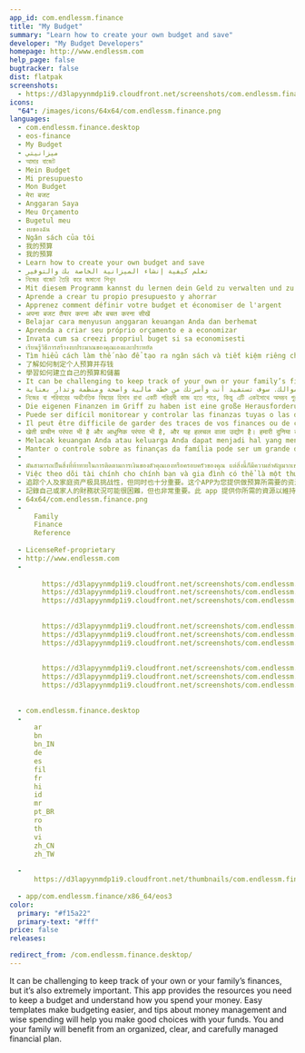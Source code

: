 ```yaml
---
app_id: com.endlessm.finance
title: "My Budget"
summary: "Learn how to create your own budget and save"
developer: "My Budget Developers"
homepage: http://www.endlessm.com
help_page: false
bugtracker: false
dist: flatpak
screenshots:
  - https://d3lapyynmdp1i9.cloudfront.net/screenshots/com.endlessm.finance/C/com.endlessm.finance-screenshot1.jpg
icons:
  "64": /images/icons/64x64/com.endlessm.finance.png
languages:
  - com.endlessm.finance.desktop
  - eos-finance
  - My Budget
  - ميزانيتي
  - আমার বাজেট
  - Mein Budget
  - Mi presupuesto
  - Mon Budget
  - मेरा बजट
  - Anggaran Saya
  - Meu Orçamento
  - Bugetul meu
  - งบของฉัน
  - Ngân sách của tôi
  - 我的预算
  - 我的預算
  - Learn how to create your own budget and save
  - تعلم كيفية إنشاء الميزانية الخاصة بك والتوفير
  - নিজের বাজেট তৈরি করে জমানো শিখুন
  - Mit diesem Programm kannst du lernen dein Geld zu verwalten und zu sparen.
  - Aprende a crear tu propio presupuesto y ahorrar
  - Apprenez comment définir votre budget et économiser de l'argent
  - अपना बजट तैयार करना और बचत करना सीखें
  - Belajar cara menyusun anggaran keuangan Anda dan berhemat
  - Aprenda a criar seu próprio orçamento e a economizar
  - Invata cum sa creezi propriul buget si sa economisesti
  - เรียนรู้วิธีการสร้างงบประมาณของคุณเองและประหยัด
  - Tìm hiểu cách làm thế nào để tạo ra ngân sách và tiết kiệm riêng cho chính bạn
  - 了解如何制定个人预算并存钱
  - 學習如何建立自己的預算和儲蓄
  - It can be challenging to keep track of your own or your family’s finances, but it’s also extremely important. This app provides the resources you need to keep a budget and understand how you spend your money. Easy templates make budgeting easier, and tips about money management and wise spending will help you make good choices with your funds. You and your family will benefit from an organized, clear, and carefully managed financial plan.
  - تتبُع الإيرادات الخاصة بك أو بعائلتك يمكن أن يشكل تحدياً، لكنه أمر في غاية الأهمية أيضاً. يوفر هذا التطبيق الموارد التي تحتاجها لامساك الميزانية وفهم كيفية انفاق أموالك. النماذج السهلة تجعل عمل الميزانية أسهل، وسوف تساعدك النصائح حول إدارة المال والإنفاق الرشيد على اتخاذ خيارات جيدة لأموالك. سوف تستفيد أنت وأسرتك من خطة مالية واضحة ومنظمة وتدار بعناية.
  - নিজের বা পরিবারের অর্থনৈতিক বিষয়ের হিসাব রাখা একটি পরিশ্রমী কাজ হতে পারে, কিন্তু এটি একইসাথে অসম্ভব গুরুত্বপূর্ণ। এই এ্যাপে আপনি পাবেন বাজেট ঠিক রাখতে প্রয়োজনীয় তথ্যভান্ডার এবং অর্থব্যয় সংক্রান্ত বিষয়াদি বুঝতে যা যা দরকার। সহজ টেমপ্লেটের সাহায্যে বাজেট করা সহজ হবে, এবং বিভিন্ন বুদ্ধির সাহায্যে অর্থ নিয়ন্ত্রণ ও বিচক্ষণতার সাথে অর্থব্যয় আপনাকে আপনার টাকার বিষয়ে বুদ্ধিদীপ্ত সিদ্ধান্ত নিতে সাহায্য করবে। একটি সুগঠিত, স্পষ্ট এবং সতর্কতার সাথে পরিচালিত আর্থিক পরিকল্পনার মাধ্যমে আপনি এবং আপনার পরিবারের সকলেই লাভবান হবেন।
  - Die eigenen Finanzen im Griff zu haben ist eine große Herausforderung, aber auch sehr wichtig. Dieses Programm hilft dir deine Ausgaben zu überblicken. Einfache Vorlagen vereinfachen die Buchhaltung, Tipps zur Geldverwaltung und kluges Geldausgeben helfen dabei gute Entscheidungen zu treffen. Du und deine Familie werden von deinem gut organisierten, klaren und umsichtig verwalteten Finanzplan profitieren.
  - Puede ser difícil monitorear y controlar las finanzas tuyas o las de tu familia, pero es extremadamente importante hacerlo. Este programa es el recurso que necesitas para mantener un presupuesto y entender como gastas tu dinero. Estas plantillas hacen la planificación de un presupuesto más fácil, y con los consejos sobre la administración del dinero, podrás hacer buenas decisiones sobre cómo gastar y ahorrar. Tú y tu familia verán la ventaja de tener un plan financiero organizado, claro y administrado con cuidado.
  - Il peut être difficile de garder des traces de vos finances ou de celles de votre famille, mais c’est également extrêmement important. Cette application vous fournit les ressources dont vous avez besoin pour tenir un budget et comprendre comment vous dépensez votre argent. Des modèles pratiques rendent la budgétisation facile, et des astuces sur la gestion de l’argent et les dépenses judicieuses vous aideront à faire les meilleurs choix avec vos fonds. Vous et votre famille bénéficierez d’une planification financière organisée, claire, et soigneusement gérée.
  - खेती प्राचीन परंपरा भी है और आधुनिक परंपरा भी है, और यह हलचल वाला उद्योग है। हमारी दुनिया की खाद्य आपूर्ति दुनिया भर में कठिन परिश्रम करने वाले किसानों द्वारा होती है। अर्थव्यवस्था के इस क्षेत्र के बारे में जानना दिलचस्प और उपयोगी है, खासकर यदि आप खुद के लिए और अपने समुदाय के लिए भोजन आपूर्ति करने में रुचि रखते हैं। इस ऐप में खेती करने की विधियों और उपकरण, खेती के विभिन्न प्रकारों, और इस उद्योग में मौजूद करियर के बारे में जानकारी शामिल है!
  - Melacak keuangan Anda atau keluarga Anda dapat menjadi hal yang menantang, tetapi juga sangat penting. Aplikasi ini menyediakan segala hal yang Anda butuhkan untuk menetapkan anggaran dan memahami bagaimana Anda membelanjakan uang Anda. Contoh anggaran yang sederhana membuat proses mengatur anggaran lebih mudah, dan kiat-kiat tentang pengelolaan uang serta belanja secara bijaksana akan membantu Anda membuat pilihan yang baik dalam menggunakan dana. Anda dan keluarga akan mendapatkan manfaat dari perencanaan keuangan yang terorganisasi, jelas, dan dikelola dengan seksama.
  - Manter o controle sobre as finanças da família pode ser um grande desafio, mas é extremamente importante.  Este programa fornece os recursos necessários para manter um orçamento e entender como você gasta o seu dinheiro. Modelos fáceis vão tornar seu orçamento mais simples e dicas sobre a gestão e gasto consciente do dinheiro irão ajudá-lo a fazer boas escolhas. Você e sua família serão beneficiados pela organização de um plano financeiro claro e cuidadosamente pensado.
  - 
  - มันสามารถเป็นสิ่งที่ท้าทายในการติดตามการเงินของตัวคุณเองหรือครอบครัวของคุณ แต่สิ่งนี้ก็มีความสำคัญมากเช่นกัน แอพนี้ให้ทรัพยากรที่คุณจำเป็นต้องใช้ในการทำงบประมาณและเข้าใจวิธีการใช้จ่ายเงินของคุณ แบบตัวอย่างที่ง่ายทำให้การจัดทำงบประมาณง่ายขึ้นและเคล็ดลับเกี่ยวกับการจัดการและการใช้จ่ายเงินอย่างชาญฉลาดจะช่วยคุณให้มีทางเลือกที่ดีกับเงินของคุณ คุณและครอบครัวของคุณจะได้รับประโยชน์จากการจัดระเบียบที่ชัดเจนและการวางแผนทางการเงินการจัดการเงินอย่างระมัดระวัง
  - Việc theo dõi tài chính cho chính bạn và gia đình có thể là một thử thách thực sự, tuy nhiên, việc này cũng cực kỳ quan trọng. Ứng dụng này cung cấp nguồn tài nguyên bạn cần để duy trì ngân sách và hiểu về cách chi tiêu tiền bạc. Các biểu mẫu đơn giản giúp việc hoạch định ngân sách dễ dàng hơn, các mẹo quản lý tiền bạc và chi tiêu thông minh sẽ giúp bạn đưa ra lựa chọn đúng đắn về số tiền của mình. Bạn và cả gia đình sẽ được hưởng lợi từ một kế hoạch tài chính được quản lý cẩn trọng, rõ ràng và có tổ chức.
  - 追踪个人及家庭资产极具挑战性，但同时也十分重要。这个APP为您提供做预算所需要的资源，并帮您了解您的消费方式。简易模板使您轻松做预算，资金管理和合理消费小贴士帮您正确使用资金。您和家人将受益于这个有序、清晰有精心管理的财务计划。
  - 記錄自己或家人的財務狀況可能很困難，但也非常重要。此 app 提供你所需的資源以維持預算，並了解所花費的金錢。簡單的模板讓預算控制更加輕鬆，金錢管理和智慧花費的提示可協助你對資金做出好的選擇。有條理、清晰而精心管理的財務計畫能讓你和家人受益。
  - 64x64/com.endlessm.finance.png
  - 
      Family
      Finance
      Reference
    
  - LicenseRef-proprietary
  - http://www.endlessm.com
  - 
      
        https://d3lapyynmdp1i9.cloudfront.net/screenshots/com.endlessm.finance/C/com.endlessm.finance-screenshot1.jpg
        https://d3lapyynmdp1i9.cloudfront.net/screenshots/com.endlessm.finance/pt/com.endlessm.finance-screenshot1.jpg
        https://d3lapyynmdp1i9.cloudfront.net/screenshots/com.endlessm.finance/es/com.endlessm.finance-screenshot1.jpg
      
      
        https://d3lapyynmdp1i9.cloudfront.net/screenshots/com.endlessm.finance/C/com.endlessm.finance-screenshot2.jpg
        https://d3lapyynmdp1i9.cloudfront.net/screenshots/com.endlessm.finance/pt/com.endlessm.finance-screenshot2.jpg
        https://d3lapyynmdp1i9.cloudfront.net/screenshots/com.endlessm.finance/es/com.endlessm.finance-screenshot2.jpg
      
      
        https://d3lapyynmdp1i9.cloudfront.net/screenshots/com.endlessm.finance/C/com.endlessm.finance-screenshot3.jpg
        https://d3lapyynmdp1i9.cloudfront.net/screenshots/com.endlessm.finance/pt/com.endlessm.finance-screenshot3.jpg
        https://d3lapyynmdp1i9.cloudfront.net/screenshots/com.endlessm.finance/es/com.endlessm.finance-screenshot3.jpg
      
    
  - com.endlessm.finance.desktop
  - 
      ar
      bn
      bn_IN
      de
      es
      fil
      fr
      hi
      id
      mr
      pt_BR
      ro
      th
      vi
      zh_CN
      zh_TW
    
  - 
      https://d3lapyynmdp1i9.cloudfront.net/thumbnails/com.endlessm.finance/com.endlessm.finance-thumb.jpg
    
  - app/com.endlessm.finance/x86_64/eos3
color:
  primary: "#f15a22"
  primary-text: "#fff"
price: false
releases:

redirect_from: /com.endlessm.finance.desktop/
---
```


<p>It can be challenging to keep track of your own or your family’s finances, but it’s also extremely important. This app provides the resources you need to keep a budget and understand how you spend your money. Easy templates make budgeting easier, and tips about money management and wise spending will help you make good choices with your funds. You and your family will benefit from an organized, clear, and carefully managed financial plan.</p>